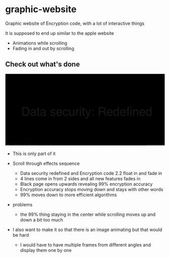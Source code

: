 # graphic-website
Graphic website of Encryption code, with a lot of interactive things

It is supposed to end up similar to the apple website
- Animations while scrolling
- Fading in and out by scrolling

## Check out what's done 
![](Encryption_code_website.gif)

- This is only part of it

- Scroll through effects sequence
  - Data security redefined and Encryption code 2.2 float in and fade in
  - 4 lines come in from 2 sides and all new features fades in
  - Black page opens upwards revealing 99% encryption accuracy
  - Encryption accuracy stops moving down and stays with other words
  - 99% moves down to more efficient algorithms

- problems
  - the 99% thing staying in the center while scrolling moves up and down a bit too much

- I also want to make it so that there is an image animating but that would be hard
  - I would have to have multiple frames from different angles and display them one by one
